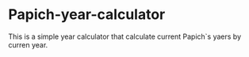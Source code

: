 # Papich-year-calculator
This is a simple year calculator that calculate current Papich`s yaers by curren year.
